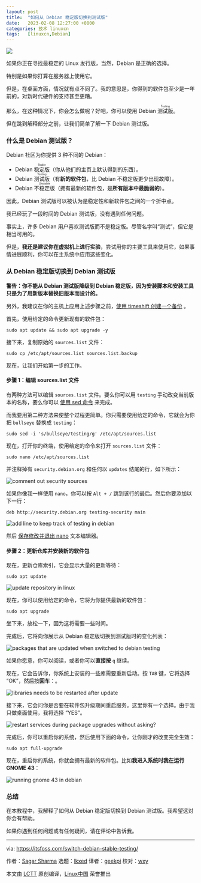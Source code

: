 ```yaml
---
layout: post
title:	"如何从 Debian 稳定版切换到测试版"
date:	2023-02-08 12:27:00 +0800 
categories:	技术 linuxcn 
tags:	[linuxcn,Debian]
---
```



![](/Asserts/Images/album/202302/08/122659a4919hso9onkbmun.jpg)


如果你正在寻找最稳定的 Linux 发行版，当然，Debian 是正确的选择。


特别是如果你打算在服务器上使用它。


但是，在桌面方面，情况就有点不同了。我的意思是，你得到的软件包至少是一年前的，对新时代硬件的支持甚至更糟。


那么，在这种情况下，你会怎么做呢？好吧，你可以使用 Debian <ruby> 测试版 <rt>  Testing </rt></ruby>。


但在跳到解释部分之前，让我们简单了解一下 Debian 测试版。


### 什么是 Debian 测试版？


Debian 社区为你提供 3 种不同的 Debian：


* Debian <ruby> 稳定版 <rt>  Stable </rt></ruby>（你从他们的主页上默认得到的东西）。
* Debian <ruby> 测试版 <rt>  Testing </rt></ruby>（有**新的软件包**，比 Debian 不稳定版更少出现故障）。
* Debian <ruby> 不稳定版 <rt>  Unstable </rt></ruby>（拥有最新的软件包，是**所有版本中最脆弱的**）。


因此，Debian 测试版可以被认为是稳定性和新软件包之间的一个折中点。


我已经玩了一段时间的 Debian 测试版，没有遇到任何问题。


事实上，许多 Debian 用户喜欢测试版而不是稳定版。尽管名字叫“测试”，但它是相当可用的。


但是，**我还是建议你在虚拟机上进行实验**，尝试用你的主要工具来使用它，如果事情进展顺利，你可以在主系统中应用这些变化。


### 从 Debian 稳定版切换到 Debian 测试版


**警告：你不能从 Debian 测试版降级到 Debian 稳定版，因为安装脚本和安装工具只是为了用新版本替换旧版本而设计的。**


另外，我建议在你的主机上应用上述步骤之前，[使用 timeshift 创建一个备份](https://itsfoss.com/backup-restore-linux-timeshift/) 。


首先，使用给定的命令更新现有的软件包：



```
sudo apt update && sudo apt upgrade -y

```

接下来，复制原始的 `sources.list` 文件：



```
sudo cp /etc/apt/sources.list sources.list.backup

```

现在，让我们开始第一步的工作。


#### 步骤 1：编辑 sources.list 文件


有两种方法可以编辑 `sources.list` 文件。要么你可以用 `testing` 手动改变当前版本的名称，要么你可以 [使用 sed 命令](https://linuxhandbook.com/sed-command-basics/) 来完成。


而我要用第二种方法来使整个过程更简单。你只需要使用给定的命令，它就会为你把 `bullseye` 替换成 `testing`：



```
sudo sed -i 's/bullseye/testing/g' /etc/apt/sources.list

```

现在，打开你的终端，使用给定的命令来打开 `sources.list` 文件：



```
sudo nano /etc/apt/sources.list

```

并注释掉有 `security.debian.org` 和任何以 `updates` 结尾的行，如下所示：


![comment out security sources](/Asserts/Images/album/202302/08/122700ihlwek0e5smykiy0.gif)


如果你像我一样使用 `nano`，你可以按 `Alt + /` 跳到该行的最后。然后你要添加以下一行：



```
deb http://security.debian.org testing-security main

```

![add line to keep track of testing in debian](/Asserts/Images/album/202302/08/122701zkmymj9bi3in96d2.png)


然后 [保存修改并退出 nano](https://linuxhandbook.com/nano-save-exit/) 文本编辑器。


#### 步骤 2：更新仓库并安装新的软件包


现在，更新仓库索引，它会显示大量的更新等待：



```
sudo apt update

```

![update repository in linux](/Asserts/Images/album/202302/08/122701my4ijyxzyllpirjz.png)


现在，你可以使用给定的命令，它将为你提供最新的软件包：



```
sudo apt upgrade

```

坐下来，放松一下，因为这将需要一些时间。


完成后，它将向你展示从 Debian 稳定版切换到测试版时的变化列表：


![packages that are updated when switched to debian testing](/Asserts/Images/album/202302/08/122701apn159nihirpkszl.png)


如果你愿意，你可以阅读，或者你可以**直接按** `q` 继续。


现在，它会告诉你，你系统上安装的一些库需要重新启动。按 `TAB` 键，它将选择 “OK”，然后按**回车**：。


![libraries needs to be restarted after update](/Asserts/Images/album/202302/08/122702n5a5ncc27ccc5zhv.png)


接下来，它会问你是否要在软件包升级期间重启服务。这里你有一个选择。由于我只做桌面使用，我将选择 “YES”。


![restart services during package upgrades without asking?](/Asserts/Images/album/202302/08/122702a5vccacgbt7i7g27.png)


完成后，你可以重启你的系统，然后使用下面的命令，让你刚才的改变完全生效：



```
sudo apt full-upgrade

```

现在，重启你的系统，你就会拥有最新的软件包。比如**我进入系统时我在运行 GNOME 43**：


![running gnome 43 in debian](/Asserts/Images/album/202302/08/122702czdiyv8n55i5ijd4.png)


### 总结


在本教程中，我解释了如何从 Debian 稳定版切换到 Debian 测试版。我希望这对你会有帮助。


如果你遇到任何问题或有任何疑问，请在评论中告诉我。




---


via: <https://itsfoss.com/switch-debian-stable-testing/>


作者：[Sagar Sharma](https://itsfoss.com/author/sagar/) 选题：[lkxed](https://github.com/lkxed) 译者：[geekpi](https://github.com/geekpi) 校对：[wxy](https://github.com/wxy)


本文由 [LCTT](https://github.com/LCTT/TranslateProject) 原创编译，[Linux中国](https://linux.cn/) 荣誉推出

